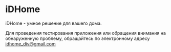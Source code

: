 # iDHome
iDHome - умное решение для вашего дома.

Для проведения тестирования приложения или обращения внимания на обнаруженную проблему, обращайтесь по электронному адресу idhome_div@gmail.com
